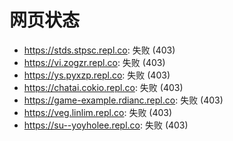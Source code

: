 # 网页状态
- https://stds.stpsc.repl.co: 失败 (403)
- https://vi.zogzr.repl.co: 失败 (403)
- https://ys.pyxzp.repl.co: 失败 (403)
- https://chatai.cokio.repl.co: 失败 (403)
- https://game-example.rdianc.repl.co: 失败 (403)
- https://veg.linlim.repl.co: 失败 (403)
- https://su--yoyholee.repl.co: 失败 (403)
